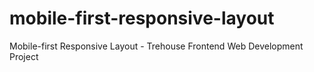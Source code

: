 # mobile-first-responsive-layout
Mobile-first Responsive Layout - Trehouse Frontend Web Development Project
